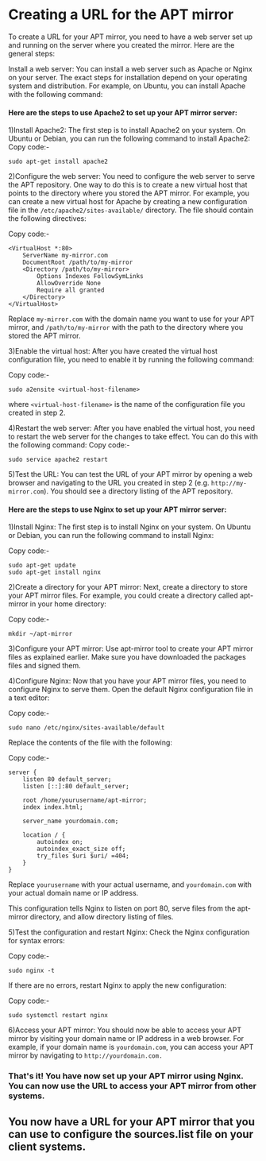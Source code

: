 # Creating a URL for the APT mirror 
To create a URL for your APT mirror, you need to have a web server set up and running on the server where you created the mirror. Here are the general steps:

Install a web server: You can install a web server such as Apache or Nginx on your server. The exact steps for installation depend on your operating system and distribution. For example, on Ubuntu, you can install Apache with the following command:

#### Here are the steps to use Apache2 to set up your APT mirror server: 
1)Install Apache2: The first step is to install Apache2 on your system. On Ubuntu or Debian, you can run the following command to install Apache2:
Copy code:-
```
sudo apt-get install apache2
```
2)Configure the web server: You need to configure the web server to serve the APT repository. One way to do this is to create a new virtual host that points to the directory where you stored the APT mirror.
For example, you can create a new virtual host for Apache by creating a new configuration file in the `/etc/apache2/sites-available/` directory. The file should contain the following directives:

Copy code:-
```
<VirtualHost *:80>
    ServerName my-mirror.com
    DocumentRoot /path/to/my-mirror
    <Directory /path/to/my-mirror>
        Options Indexes FollowSymLinks
        AllowOverride None
        Require all granted
    </Directory>
</VirtualHost>
```
Replace `my-mirror.com` with the domain name you want to use for your APT mirror, and `/path/to/my-mirror` with the path to the directory where you stored the APT mirror.

3)Enable the virtual host: After you have created the virtual host configuration file, you need to enable it by running the following command:

Copy code:-
```
sudo a2ensite <virtual-host-filename>
```
where `<virtual-host-filename>` is the name of the configuration file you created in step 2.

4)Restart the web server: After you have enabled the virtual host, you need to restart the web server for the changes to take effect. You can do this with the following command:
Copy code:-
```
sudo service apache2 restart
```
5)Test the URL: You can test the URL of your APT mirror by opening a web browser and navigating to the URL you created in step 2 (e.g. `http://my-mirror.com`). You should see a directory listing of the APT repository.

#### Here are the steps to use Nginx to set up your APT mirror server:

1)Install Nginx: The first step is to install Nginx on your system. On Ubuntu or Debian, you can run the following command to install Nginx:

Copy code:-
```
sudo apt-get update
sudo apt-get install nginx
```

2)Create a directory for your APT mirror: Next, create a directory to store your APT mirror files. For example, you could create a directory called apt-mirror in your home directory:

Copy code:-
```
mkdir ~/apt-mirror
```

3)Configure your APT mirror: Use apt-mirror tool to create your APT mirror files as explained earlier. Make sure you have downloaded the packages files and signed them.

4)Configure Nginx: Now that you have your APT mirror files, you need to configure Nginx to serve them. Open the default Nginx configuration file in a text editor:

Copy code:-
```
sudo nano /etc/nginx/sites-available/default
```
Replace the contents of the file with the following:

Copy code:-
```
server {
    listen 80 default_server;
    listen [::]:80 default_server;

    root /home/yourusername/apt-mirror;
    index index.html;

    server_name yourdomain.com;

    location / {
        autoindex on;
        autoindex_exact_size off;
        try_files $uri $uri/ =404;
    }
}
```
Replace `yourusername` with your actual username, and `yourdomain.com` with your actual domain name or IP address.

This configuration tells Nginx to listen on port 80, serve files from the apt-mirror directory, and allow directory listing of files.

5)Test the configuration and restart Nginx: Check the Nginx configuration for syntax errors:

Copy code:-
```
sudo nginx -t
```
If there are no errors, restart Nginx to apply the new configuration:

Copy code:-
```
sudo systemctl restart nginx
```
6)Access your APT mirror: You should now be able to access your APT mirror by visiting your domain name or IP address in a web browser. For example, if your domain name is  `yourdomain.com`, you can access your APT mirror by navigating to `http://yourdomain.com.`

### That's it! You have now set up your APT mirror using Nginx. You can now use the URL to access your APT mirror from other systems.
## You now have a URL for your APT mirror that you can use to configure the sources.list file on your client systems.
